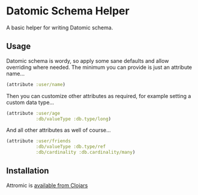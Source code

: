 
# Datomic Schema Helper

A basic helper for writing Datomic schema.

## Usage

Datomic schema is wordy, so apply some sane defaults and allow overriding 
where needed. The minimum you can provide is just an attribute name...
 
```clojure
(attribute :user/name)
```
 
Then you can customize other attributes as required, for example setting a
custom data type...
 
```clojure
(attribute :user/age
           :db/valueType :db.type/long)
```

And all other attributes as well of course...
 
```clojure
(attribute :user/friends
           :db/valueType :db.type/ref
           :db/cardinality :db.cardinality/many)
```

## Installation

Attromic is [available from Clojars](https://clojars.org/rodnaph/attromic)

